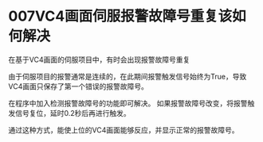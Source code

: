 # 007VC4画面伺服报警故障号重复该如何解决
在基于VC4画面的伺服项目中，有时会出现报警故障号重复

由于伺服项目的报警通常是连续的，在此期间报警触发信号始终为True，导致VC4画面只保存了第一个错误的报警故障号。

在程序中加入检测报警故障号的功能即可解决。
如果报警故障号改变，将报警触发信号复位，延时0.2秒后再进行触发。

通过这种方式，能使上位的VC4画面能够反应，并显示正常的报警故障号。